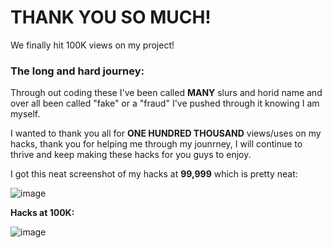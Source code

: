 # THANK YOU SO MUCH!
We finally hit 100K views on my project!

### The long and hard journey:
Through out coding these I've been called **MANY** slurs and horid name and over all been called "fake" or a "fraud" I've pushed through it knowing I am myself.

I wanted to thank you all for **ONE HUNDRED THOUSAND** views/uses on my hacks, thank you for helping me through my jounrney, I will continue to thrive and keep making these hacks for you guys to enjoy.

I got this neat screenshot of my hacks at **99,999** which is pretty neat:

![image](https://user-images.githubusercontent.com/100364882/174915311-e18e1b53-0370-4994-9d31-2b612fe6f99f.png)

**Hacks at 100K:**

![image](https://user-images.githubusercontent.com/100364882/174915389-6f284d59-9a84-462a-8d47-3c490f725964.png)
